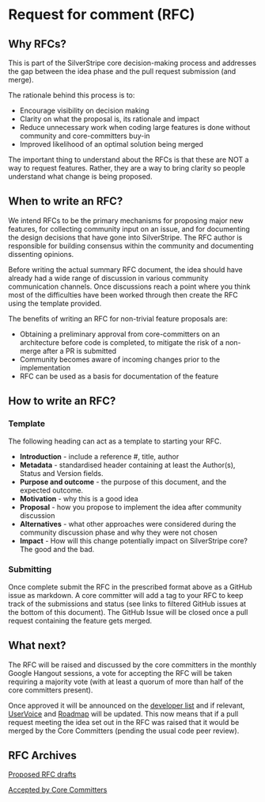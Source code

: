 # Request for comment (RFC)

## Why RFCs?
This is part of the SilverStripe core decision-making process and addresses the gap between the idea phase and the pull request submission (and merge).

The rationale behind this process is to:
 * Encourage visibility on decision making
 * Clarity on what the proposal is, its rationale and impact
 * Reduce unnecessary work when coding large features is done without community and core-committers buy-in
 * Improved likelihood of an optimal solution being merged

The important thing to understand about the RFCs is that these are NOT a way to request features. Rather, they are a way to bring clarity so people understand what change is being proposed.

## When to write an RFC?

We intend RFCs to be the primary mechanisms for proposing major new features, for collecting community input on an issue, and for documenting the design decisions that have gone into SilverStripe. The RFC author is responsible for building consensus within the community and documenting dissenting opinions.

Before writing the actual summary RFC document, the idea should have already had a wide range of discussion in various community communication channels. Once discussions reach a point where you think most of the difficulties have been worked through then create the RFC using the template provided.

The benefits of writing an RFC for non-trivial feature proposals are:
 * Obtaining a preliminary approval from core-committers on an architecture before code is completed, to mitigate the risk of a non-merge after a PR is submitted
 * Community becomes aware of incoming changes prior to the implementation
 * RFC can be used as a basis for documentation of the feature
	
## How to write an RFC?
### Template
The following heading can act as a template to starting your RFC.
 * **Introduction** - include a reference #, title, author
 * **Metadata** - standardised header containing at least the Author(s), Status and Version fields.
 * **Purpose and outcome** - the purpose of this document, and the expected outcome.
 * **Motivation** - why this is a good idea
 * **Proposal** - how you propose to implement the idea after community discussion
 * **Alternatives** - what other approaches were considered during the community discussion phase and why they were not chosen
 * **Impact** - How will this change potentially impact on SilverStripe core? The good and the bad.

### Submitting
Once complete submit the RFC in the prescribed format above as a GitHub issue as markdown. A core committer will add a tag to your RFC to keep track of the submissions and status (see links to filtered GitHub issues at the bottom of this document). The GitHub Issue will be closed once a pull request containing the feature gets merged. 

## What next?
The RFC will be raised and discussed by the core committers in the monthly Google Hangout sessions, a vote for accepting the RFC will be taken requiring a majority vote (with at least a quorum of more than half of the core committers present).

Once approved it will be announced on the [developer list](https://groups.google.com/forum/#!forum/silverstripe-dev) and if relevant, [UserVoice](http://silverstripe.uservoice.com) and [Roadmap](https://www.silverstripe.org/software/roadmap) will be updated. This now means that if a pull request meeting the idea set out in the RFC was raised that it would be merged by the Core Committers (pending the usual code peer review).

## RFC Archives

[Proposed RFC drafts](https://github.com/silverstripe/silverstripe-framework/labels/rfc%2Fdraft)


[Accepted by Core Committers](https://github.com/silverstripe/silverstripe-framework/labels/rfc%2Faccepted)


